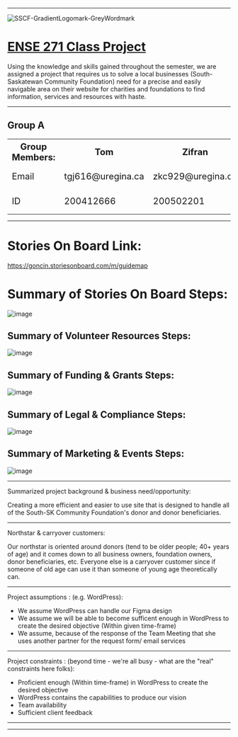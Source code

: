 _____________________________________________________________________
![SSCF-GradientLogomark-GreyWordmark](https://github.com/user-attachments/assets/26ad7898-1b2b-4d72-95f4-f5194feb1953)

# <ins>**ENSE 271 Class Project**</ins>
Using the knowledge and skills gained throughout the semester, we are assigned a project that requires us to solve a local businesses (South-Saskatewan Community Foundation) need for a precise and easily navigable area on their website for charities and foundations to find information, services and resources with haste.

___________________________________________________________________________________________________________________________________________________________________

## Group A
<div style="text-align: center;">
  <table style="font-size: 20px; margin: 0 auto;">
    <tr>
      <th>Group Members:</th>
      <th>Tom</th>
      <th>Zifran</th>
      <th>Gabriel</th>
      <th>Charles</th>
    </tr>
    <tr>
      <td>Email</td>
      <td>tgj616@uregina.ca</td>
      <td>zkc929@uregina.ca</td>
      <td>ggb676@uregina.ca</td>
      <td>No Show</td>
    </tr>
    <tr>
      <td>ID</td>
      <td>200412666</td>
      <td>200502201</td>
      <td>200426525</td>
      <td>No Show</td>
    </tr>
  </table>
</div>



___________________________________________________________________________________________________________________________________________________________________



# Stories On Board Link:



https://goncin.storiesonboard.com/m/guidemap

# Summary of Stories On Board Steps:

![image](https://github.com/user-attachments/assets/49238807-908a-4581-882a-cc23eb75aba8)

## Summary of Volunteer Resources Steps:

![image](https://github.com/user-attachments/assets/458b7142-4091-462d-ba6b-918743eee7f3)

## Summary of Funding & Grants Steps:

![image](https://github.com/user-attachments/assets/b7b23953-a180-4f9f-bd2e-66a763cbc042)

## Summary of Legal & Compliance Steps:

![image](https://github.com/user-attachments/assets/76417c9a-a0fb-4716-a9ad-eb90af8c5009)

## Summary of Marketing & Events Steps:

![image](https://github.com/user-attachments/assets/89735100-d39f-4566-a68c-df60159b73e3)



_____________________________________________________________________

Summarized project background & business need/opportunity:

Creating a more efficient and easier to use site that is designed to handle all of the South-SK Community Foundation's donor and donor beneficiaries. 


_____________________________________________________________________

Northstar & carryover customers:

Our northstar is oriented around donors (tend to be older people; 40+ years of age) and it comes down to all business owners, foundation owners, donor beneficiaries, etc.
Everyone else is a carryover customer since if someone of old age can use it than someone of young age theoretically can.


_____________________________________________________________________

Project assumptions : (e.g. WordPress):

- We assume WordPress can handle our Figma design
- We assume we will be able to become sufficent enough in WordPress to create the desired objective (Within given time-frame)
- We assume, because of the response of the Team Meeting that she uses another partner for the request form/ email services



_____________________________________________________________________

Project constraints : (beyond time - we're all busy - what are the "real" constraints here folks):

- Proficient enough (Within time-frame) in WordPress to create the desired objective
- WordPress contains the capabilities to produce our vision
- Team availability
- Sufficient client feedback

_____________________________________________________________________


__________________________________________________________________________________________________________________________________________________________
